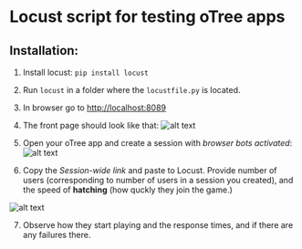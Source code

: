 # Locust script for testing oTree apps

## Installation:
1. Install locust: 
`pip install locust`

2. Run `locust` in a folder where the `locustfile.py` is located.

3. In browser go to <http://localhost:8089>

4. The front page should look like that:
![alt text][front]

[front]: https://raw.githubusercontent.com/chapkovski/locust-otree/master/img/locust_first_page.png "Front"

5. Open your oTree app and create a session with *browser bots activated*:
![alt text][session10]

[session10]: https://raw.githubusercontent.com/chapkovski/locust-otree/master/img/session_10.gif "Session 10"

6. Copy the *Session-wide link* and paste to Locust. Provide number of users 
(corresponding to number of users in a session you created), and the speed of 
__hatching__ (how quckly they join the game.)

![alt text][paste]

[paste]: https://raw.githubusercontent.com/chapkovski/locust-otree/master/img/paste_to_locust.gif "Session 10"


7. Observe how they start playing and the response times, and if there are any failures there.


 